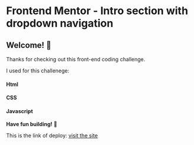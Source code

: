 # Frontend Mentor - Intro section with dropdown navigation


## Welcome! 👋

Thanks for checking out this front-end coding challenge.

I used for this challenege:
#### Html
#### CSS
#### Javascript

**Have fun building!** 🚀

This is the link of deploy:  [visit the site ](https://intro-section-with-dropdown-nav-main.netlify.app/)
